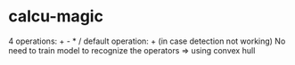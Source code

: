 # calcu-magic

4 operations: + - * /
default operation: + (in case detection not working)
No need to train model to recognize the operators => using convex hull